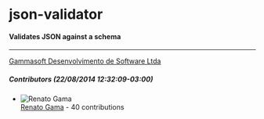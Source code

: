 # json-validator
#### Validates JSON against a schema
---
[Gammasoft Desenvolvimento de Software Ltda](mailto:contact@gammasoft.com.br)  

##### Contributors (22/08/2014 12:32:09-03:00)
- ![Renato Gama](http://www.gravatar.com/avatar/e5c3912f727b5788f229e2be8e8d65e2?s=40&d=identicon)  
  [Renato Gama](https://github.com/renatoargh) - 40 contributions